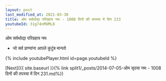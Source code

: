 ```yaml
---
layout: post
last_modified_at: 2021-03-30
title: ओम सर्वथोद्या परिग्रहाय नमः - 1008 दिनों की तपस्या में दिन 233
youtubeId: 31g74nMUML8
---
```

 
 
 ओम सर्वथोद्या परिग्रहाय नमः  
 
 -  जो सर्व प्राण्यांना आपले कुटुंब मानतो 
 
  
 
  
 
 
 
 
 
 


{% include youtubePlayer.html id=page.youtubeId %}
 
[Next]({{ site.baseurl }}{% link  split1/_posts/2014-07-05-ओम सृठया नमः - 1008 दिनों की तपस्या में दिन 231.md%})
 
